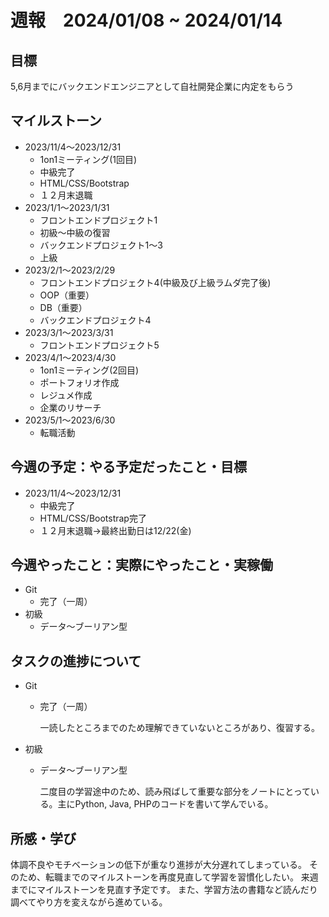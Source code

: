# 週報　2024/01/08 ~ 2024/01/14

## 目標
5,6月までにバックエンドエンジニアとして自社開発企業に内定をもらう

## マイルストーン
- 2023/11/4〜2023/12/31
    - 1on1ミーティング(1回目)
    - 中級完了
    - HTML/CSS/Bootstrap
    - １２月末退職
- 2023/1/1〜2023/1/31
    - フロントエンドプロジェクト1
    - 初級〜中級の復習
    - バックエンドプロジェクト1〜3
    - 上級
- 2023/2/1〜2023/2/29
    - フロントエンドプロジェクト4(中級及び上級ラムダ完了後)
    - OOP（重要）
    - DB（重要）
    - バックエンドプロジェクト4
- 2023/3/1〜2023/3/31
    - フロントエンドプロジェクト5
- 2023/4/1〜2023/4/30
    - 1on1ミーティング(2回目)
    - ポートフォリオ作成
    - レジュメ作成
    - 企業のリサーチ
- 2023/5/1〜2023/6/30
    - 転職活動

## 今週の予定：やる予定だったこと・目標
- 2023/11/4〜2023/12/31
    - 中級完了
    - HTML/CSS/Bootstrap完了
    - １２月末退職→最終出勤日は12/22(金)

## 今週やったこと：実際にやったこと・実稼働
- Git
    - 完了（一周）
- 初級
    - データ〜ブーリアン型

## タスクの進捗について
- Git
    - 完了（一周）

      一読したところまでのため理解できていないところがあり、復習する。

- 初級
    - データ〜ブーリアン型

      二度目の学習途中のため、読み飛ばして重要な部分をノートにとっている。主にPython, Java, PHPのコードを書いて学んでいる。
      
## 所感・学び
体調不良やモチベーションの低下が重なり進捗が大分遅れてしまっている。
そのため、転職までのマイルストーンを再度見直して学習を習慣化したい。
来週までにマイルストーンを見直す予定です。
また、学習方法の書籍など読んだり調べてやり方を変えながら進めている。
